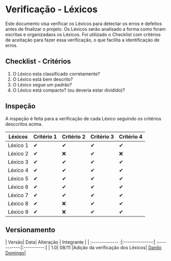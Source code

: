 # Verificação - Léxicos

 Este documento visa verificar os Léxicos para detectar os erros e defeitos antes de finalizar o projeto. Os Léxicos serão analisado a forma como foram escritas e organizadaos os Léxicos. Foi utilizado o Checklist com critérios de aceitação para fazer essa verificação, o que facilita a identificação de erros.

## Checklist - Critérios

1. O Léxico esta classificado corretamente?
2. O Léxico está bem descrito?
3. O Léxico segue um padrão?
4. O Léxico está compacto? (ou deveria estar dividido)?

## Inspeção

A inspeção é feita para a verificação de cada Léxico seguindo os critérios desccritos acima.

| Léxicos  | Critério 1 | Critério 2| Critério 3 | Critério 4|
|----------|------------|-----------|------------|-----------|
| Léxico 1 | ✔          |      ✔    |     ✔      |✔          |
| Léxico 2 | ✔          |      ❌   |     ✔     |❌          |
| Léxico 3 | ✔          |      ✔    |     ✔      |✔          |
| Léxico 4 | ✔          |      ✔    |     ✔      |✔          |
| Léxico 5 | ✔          |      ✔    |     ✔      |✔          |
| Léxico 6 | ✔          |      ✔    |     ✔      |✔          |
| Léxico 7 | ✔          |      ✔    |     ✔      |✔          |
| Léxico 8 | ✔          |      ❌   |     ✔      |✔          |
| Léxico 9 | ✔          |      ❌   |     ✔      |✔          |

## Versionamento
| Versão| Data| Alteração | Integrante |
| :------------- :|:--------------:| :-----------:|:----------:|
| 1.0| 08/11 |Adição da verificação dos Léxicos|  [Danilo Domingo](https://github.com/danilow200)|